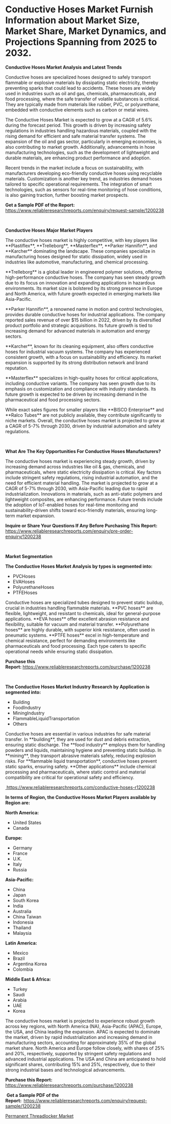<p><h1>Conductive Hoses Market Furnish Information about Market Size, Market Share, Market Dynamics, and Projections Spanning from 2025 to 2032.</h1></p><p><strong>Conductive Hoses Market Analysis and Latest Trends</strong></p>
<p><p>Conductive hoses are specialized hoses designed to safely transport flammable or explosive materials by dissipating static electricity, thereby preventing sparks that could lead to accidents. These hoses are widely used in industries such as oil and gas, chemicals, pharmaceuticals, and food processing, where the safe transfer of volatile substances is critical. They are typically made from materials like rubber, PVC, or polyurethane, embedded with conductive elements such as carbon or metal wires.</p><p>The Conductive Hoses Market is expected to grow at a CAGR of 5.6% during the forecast period. This growth is driven by increasing safety regulations in industries handling hazardous materials, coupled with the rising demand for efficient and safe material transfer systems. The expansion of the oil and gas sector, particularly in emerging economies, is also contributing to market growth. Additionally, advancements in hose manufacturing technologies, such as the development of lightweight and durable materials, are enhancing product performance and adoption.</p><p>Recent trends in the market include a focus on sustainability, with manufacturers developing eco-friendly conductive hoses using recyclable materials. Customization is another key trend, as industries demand hoses tailored to specific operational requirements. The integration of smart technologies, such as sensors for real-time monitoring of hose conditions, is also gaining traction, further boosting market prospects.</p></p>
<p><strong>Get a Sample PDF of the Report:&nbsp;</strong> <a href="https://www.reliableresearchreports.com/enquiry/request-sample/1200238?utm_campaign=2030&utm_medium=2&utm_source=Github&utm_content=ia&utm_term=25012025&utm_id=conductive-hoses">https://www.reliableresearchreports.com/enquiry/request-sample/1200238</a></p>
<p>&nbsp;</p>
<p><strong>Conductive Hoses Major Market Players</strong></p>
<p><p>The conductive hoses market is highly competitive, with key players like **Plastiflex**, **Trelleborg**, **Masterflex**, **Parker Hannifin**, and **Karcher** dominating the landscape. These companies specialize in manufacturing hoses designed for static dissipation, widely used in industries like automotive, manufacturing, and chemical processing.</p><p>**Trelleborg** is a global leader in engineered polymer solutions, offering high-performance conductive hoses. The company has seen steady growth due to its focus on innovation and expanding applications in hazardous environments. Its market size is bolstered by its strong presence in Europe and North America, with future growth expected in emerging markets like Asia-Pacific.</p><p>**Parker Hannifin**, a renowned name in motion and control technologies, provides durable conductive hoses for industrial applications. The company reported sales revenue of over $15 billion in 2022, driven by its diversified product portfolio and strategic acquisitions. Its future growth is tied to increasing demand for advanced materials in automation and energy sectors.</p><p>**Karcher**, known for its cleaning equipment, also offers conductive hoses for industrial vacuum systems. The company has experienced consistent growth, with a focus on sustainability and efficiency. Its market expansion is supported by its strong distribution network and brand reputation.</p><p>**Masterflex** specializes in high-quality hoses for critical applications, including conductive variants. The company has seen growth due to its emphasis on customization and compliance with industry standards. Its future growth is expected to be driven by increasing demand in the pharmaceutical and food processing sectors.</p><p>While exact sales figures for smaller players like **BISCO Enterprise** and **Ralco Tubes** are not publicly available, they contribute significantly to niche markets. Overall, the conductive hoses market is projected to grow at a CAGR of 5-7% through 2030, driven by industrial automation and safety regulations.</p></p>
<p>&nbsp;</p>
<p><strong>What Are The Key Opportunities For Conductive Hoses Manufacturers?</strong></p>
<p><p>The conductive hoses market is experiencing steady growth, driven by increasing demand across industries like oil & gas, chemicals, and pharmaceuticals, where static electricity dissipation is critical. Key factors include stringent safety regulations, rising industrial automation, and the need for efficient material handling. The market is projected to grow at a CAGR of 5-7% through 2030, with Asia-Pacific leading due to rapid industrialization. Innovations in materials, such as anti-static polymers and lightweight composites, are enhancing performance. Future trends include the adoption of IoT-enabled hoses for real-time monitoring and sustainability-driven shifts toward eco-friendly materials, ensuring long-term market expansion.</p></p>
<p><strong>Inquire or Share Your Questions If Any Before Purchasing This Report:</strong> <a href="https://www.reliableresearchreports.com/enquiry/pre-order-enquiry/1200238?utm_campaign=2030&utm_medium=2&utm_source=Github&utm_content=ia&utm_term=25012025&utm_id=conductive-hoses">https://www.reliableresearchreports.com/enquiry/pre-order-enquiry/1200238</a></p>
<p>&nbsp;</p>
<p><strong>Market Segmentation</strong></p>
<p><strong>The Conductive Hoses Market Analysis by types is segmented into:</strong></p>
<p><ul><li>PVCHoses</li><li>EVAHoses</li><li>PolyurethaneHoses</li><li>PTFEHoses</li></ul></p>
<p><p>Conductive hoses are specialized tubes designed to prevent static buildup, crucial in industries handling flammable materials. **PVC hoses** are flexible, lightweight, and resistant to chemicals, ideal for general-purpose applications. **EVA hoses** offer excellent abrasion resistance and flexibility, suitable for vacuum and material transfer. **Polyurethane hoses** are highly durable, with superior kink resistance, often used in pneumatic systems. **PTFE hoses** excel in high-temperature and chemical resistance, perfect for demanding environments like pharmaceuticals and food processing. Each type caters to specific operational needs while ensuring static dissipation.</p></p>
<p><strong>Purchase this Report:&nbsp;</strong><a href="https://www.reliableresearchreports.com/purchase/1200238?utm_campaign=2030&utm_medium=2&utm_source=Github&utm_content=ia&utm_term=25012025&utm_id=conductive-hoses">https://www.reliableresearchreports.com/purchase/1200238</a></p>
<p>&nbsp;</p>
<p><strong>The Conductive Hoses Market Industry Research by Application is segmented into:</strong></p>
<p><ul><li>Building</li><li>FoodIndustry</li><li>MiningIndustry</li><li>FlammableLiquidTransportation</li><li>Others</li></ul></p>
<p><p>Conductive hoses are essential in various industries for safe material transfer. In **building**, they are used for dust and debris extraction, ensuring static discharge. The **food industry** employs them for handling powders and liquids, maintaining hygiene and preventing static buildup. In **mining**, they transport abrasive materials safely, reducing explosion risks. For **flammable liquid transportation**, conductive hoses prevent static sparks, ensuring safety. **Other applications** include chemical processing and pharmaceuticals, where static control and material compatibility are critical for operational safety and efficiency.</p></p>
<p><a href="https://www.reliableresearchreports.com/conductive-hoses-r1200238?utm_campaign=2030&utm_medium=2&utm_source=Github&utm_content=ia&utm_term=25012025&utm_id=conductive-hoses">&nbsp;https://www.reliableresearchreports.com/conductive-hoses-r1200238</a></p>
<p><strong>In terms of Region, the Conductive Hoses Market Players available by Region are:</strong></p>
<p>
    <p> <strong> North America: </strong>
        <ul>
            <li>United States</li>
            <li>Canada</li>
        </ul>
        </p> 
    <p> <strong> Europe: </strong>
        <ul>
            <li>Germany</li>
            <li>France</li>
            <li>U.K.</li>
            <li>Italy</li>
            <li>Russia</li>
        </ul>
        </p> 
    <p> <strong> Asia-Pacific: </strong>
        <ul>
            <li>China</li>
            <li>Japan</li>
            <li>South Korea</li>
            <li>India</li>
            <li>Australia</li>
            <li>China Taiwan</li>
            <li>Indonesia</li>
            <li>Thailand</li>
            <li>Malaysia</li>
        </ul>
        </p> 
    <p> <strong> Latin America: </strong>
        <ul>
            <li>Mexico</li>
            <li>Brazil</li>
            <li>Argentina Korea</li>
            <li>Colombia</li>
        </ul>
        </p> 
    <p> <strong> Middle East & Africa: </strong>
        <ul>
            <li>Turkey</li>
            <li>Saudi</li>
            <li>Arabia</li>
            <li>UAE</li>
            <li>Korea</li>
        </ul>
    </p>
    </p>
<p><p>The conductive hoses market is projected to experience robust growth across key regions, with North America (NA), Asia-Pacific (APAC), Europe, the USA, and China leading the expansion. APAC is expected to dominate the market, driven by rapid industrialization and increasing demand in manufacturing sectors, accounting for approximately 35% of the global market share. North America and Europe follow closely, with shares of 25% and 20%, respectively, supported by stringent safety regulations and advanced industrial applications. The USA and China are anticipated to hold significant shares, contributing 15% and 25%, respectively, due to their strong industrial bases and technological advancements.</p></p>
<p><strong>Purchase this Report: </strong><a href="https://www.reliableresearchreports.com/purchase/1200238?utm_campaign=2030&utm_medium=2&utm_source=Github&utm_content=ia&utm_term=25012025&utm_id=conductive-hoses">https://www.reliableresearchreports.com/purchase/1200238</a></p>
<p>&nbsp;<strong>Get a Sample PDF of the Report:&nbsp;&nbsp;</strong><a href="https://www.reliableresearchreports.com/enquiry/request-sample/1200238?utm_campaign=2030&utm_medium=2&utm_source=Github&utm_content=ia&utm_term=25012025&utm_id=conductive-hoses">https://www.reliableresearchreports.com/enquiry/request-sample/1200238</a></p>
<p><strong></strong></p>
<p><p><a href="https://github.com/provorikovar/Market-Research-Report-List-7/blob/main/permanent-threadlocker-market.md?utm_campaign=2030&utm_medium=2&utm_source=Github&utm_content=ia&utm_term=25012025&utm_id=conductive-hoses">Permanent Threadlocker Market</a></p></p>